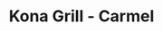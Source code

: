 ---
layout: place
title: "Kona Grill - Carmel"
permalink: /indiana/carmel/kona-grill-carmel.html
stateAbbr: IN
stateName: Indiana
cityName: Carmel
seo:
  name: "Kona Grill - Carmel"
  type: Restaurant
  links: https://konagrill.com/locations?locations=Carmel
description: "Sleek chain with a broad New American menu including low-calorie options, plus sushi & cocktails. Looking for sushi in Carmel, Indiana? Check out Kona Grill ..."
place_id: ChIJjyQv59WtFIgRNT6E-2aNBL0
photos:
  - name: >-
      places/ChIJjyQv59WtFIgRNT6E-2aNBL0/photos/AeeoHcKMlbTq_W5Qu9WPPZapORIZ4wfC-5YgCT1zh4Nd96zNORcVmoTx2oJ3H__RpqGlshLYuTTwxM1_oamO17f6L94MAo0UFVAjcFNuu5dUkvFnxOv18kxfCUZJFGu6iaqJjv8lpBF-M7lcioS6kP4aT0di1i-OAo3KFMTkYF6Bh34s5i-V_ib6jj9Dlm4q1ppvJZC5HgdWAMy5tZ60ydudOr4FOIN8NHZJfTqQpCsn2zdm_f72WpMPWsidLQEQSJinOGfKF63s_gFXPM69we4BtVsTiaTz-NmzpD_2PQKcpHom3Zy5LvItYgZWjqjFr9Ix9-pcOqmIhpeC7F3Jw-eJ3wrOwEZwW7wgiqZQ0RfCtfUhTl0O3tTuKDXpGuWN84azAVArqQA0I42-kZ8Dlokvflm6rnj-xlKPV_mIqRC2wQOlxA
    widthPx: 4032
    heightPx: 3024
    authorAttributions:
      - displayName: Debra M
        uri: https://maps.google.com/maps/contrib/103157626578453168483
        photoUri: >-
          https://lh3.googleusercontent.com/a-/ALV-UjU6aSu0bZ-6qImYa-OldWYeeACRu_QAAUs4KLvV-SsI3hZYZ9sE=s100-p-k-no-mo
    flagContentUri: >-
      https://www.google.com/local/imagery/report/?cb_client=maps_api_places.places_api&image_key=!1e10!2sCIHM0ogKEICAgIDn0ajSHQ&hl=en-US
    googleMapsUri: >-
      https://www.google.com/maps/place//data=!3m4!1e2!3m2!1sCIHM0ogKEICAgIDn0ajSHQ!2e10!4m2!3m1!1s0x8814add5e72f248f:0xbd048d66fb843e35
  - name: >-
      places/ChIJjyQv59WtFIgRNT6E-2aNBL0/photos/AeeoHcKCUU0ShgWuBslz27qyyhFbz5xMNzsCtgO97TGrWE2cDSGGdJQhhr-yhxZj1arKSyh7D_Kvos_uLhqb48RIgZpHH69BkqX2OstTH4PynWe3fhHDBP_Lr5oqrvY62SXDA7_y6ROZjwWb40jwGLWjwCtSXcoNbg_ZnUgggjPDYfZcDPqyaNTMf4Gk6HE9mFPd6DFdHFkaUQZKbDjoGB1PNim2zzkzhk4O66DdmuzNFq2YT6V5MERXyQk_dQiwpg2iwUldUxIeACNDmdhubjSllezptjTJdYisa5CeKPokse7xqA
    widthPx: 2000
    heightPx: 1333
    authorAttributions:
      - displayName: Kona Grill - Carmel
        uri: https://maps.google.com/maps/contrib/110977507525377887453
        photoUri: >-
          https://lh3.googleusercontent.com/a-/ALV-UjW1SW2dHmwM2bS2eTTLXJPJw7-OI93mTZM9P2eTaWU-OuCDz_gp=s100-p-k-no-mo
    flagContentUri: >-
      https://www.google.com/local/imagery/report/?cb_client=maps_api_places.places_api&image_key=!1e10!2sAF1QipPA87z9c_fdOw5hFwo-gNADe404iZD4WtOpcvg7&hl=en-US
    googleMapsUri: >-
      https://www.google.com/maps/place//data=!3m4!1e2!3m2!1sAF1QipPA87z9c_fdOw5hFwo-gNADe404iZD4WtOpcvg7!2e10!4m2!3m1!1s0x8814add5e72f248f:0xbd048d66fb843e35
  - name: >-
      places/ChIJjyQv59WtFIgRNT6E-2aNBL0/photos/AeeoHcJzUsC6qeDcfXLHtA4kBw-SihLueDl5AtE_YCNPGwNeJgTA_Emxq4iaTWBbSecCtrdDT6TG2EQsMg9qAsrzBP0WMOTI4-RD-rfst_2L-y-VbuV7y2c7Ujoxqet-K35ht2SakvGkNh_Ik5wnX1eBcFlh2ycLi0xQlkI-hybNoWXINuezM7uJexDjKxZV2c2TwzllufAuy3yKD232nohegv_LgUoX6use0MUwfLiRVxjRjvgypo30WiU2NcQaFp3rVALk7ArKVlPjpUOhmxT6oq2-J2LTTF9eodobfvCjX8CAgzNXpvHK6PQ8w9nC3MYkDmGahcQn1LDCvLoaWMK4VH9NEETWeU_Oz5MxnpmhX4KtH4HiXgE0Bms2YmC9-Cu3MJ1OPcCY_GAR7AA-YwVDkdAcI1bgVd7dGqD288J1Qa4kL1o
    widthPx: 4800
    heightPx: 3600
    authorAttributions:
      - displayName: Brooks Robertson
        uri: https://maps.google.com/maps/contrib/112928720894565569615
        photoUri: >-
          https://lh3.googleusercontent.com/a-/ALV-UjWM5n6bzP0kiufzOw3-NgdI3ig6_grFhppdFwJ7aHpqmtZqaK8=s100-p-k-no-mo
    flagContentUri: >-
      https://www.google.com/local/imagery/report/?cb_client=maps_api_places.places_api&image_key=!1e10!2sCIHM0ogKEICAgMCw9IWt5QE&hl=en-US
    googleMapsUri: >-
      https://www.google.com/maps/place//data=!3m4!1e2!3m2!1sCIHM0ogKEICAgMCw9IWt5QE!2e10!4m2!3m1!1s0x8814add5e72f248f:0xbd048d66fb843e35
  - name: >-
      places/ChIJjyQv59WtFIgRNT6E-2aNBL0/photos/AeeoHcKn2n3s1Mn1N7rDNYMHlT4JJOd8IdwKv9Zdf_8wEv52JIqs1IbUyQII2LyQ4Hn9p0nEzvw2icuzXYaZlOLzz1_4KMb0_De9a3AB02XcbWkBYn2O1dhNoIpwO_EF0U33vGA-SWE7IUPVLYIumXMUqpbXgkgRiu_JgWPfGTjKwBhMqi86xdUO0JgcazhNJybJsCsbyb8KJBZcCXNqL5Q9uuyuy_Z7vtfc3iHekE_Pz2PgX5AdC38nVzQWyYX81klD1VjoK5cakWBWVl96yD0v2K9HFr6BQ6J6mxPStc8P7ZhgYiOV-G5QTZs2VZKevZAjYuOSMR6LeNuK5uhsB8x2pczoQmFb7wsCrkYfrP79h8hpXoEciu-Dcv745Z1y_IezfxsQeleP710E44PwHf6THPxzaUKjDP9izWbSjHk44Awsvj3k
    widthPx: 4000
    heightPx: 3000
    authorAttributions:
      - displayName: Jennifer Warf
        uri: https://maps.google.com/maps/contrib/113293585711430107053
        photoUri: >-
          https://lh3.googleusercontent.com/a-/ALV-UjVn-npmb9dQul64z0NhE81smotfqTf_fYubXoGbsQzxmBhkkY23=s100-p-k-no-mo
    flagContentUri: >-
      https://www.google.com/local/imagery/report/?cb_client=maps_api_places.places_api&image_key=!1e10!2sCIHM0ogKEICAgIDfoPLaqQE&hl=en-US
    googleMapsUri: >-
      https://www.google.com/maps/place//data=!3m4!1e2!3m2!1sCIHM0ogKEICAgIDfoPLaqQE!2e10!4m2!3m1!1s0x8814add5e72f248f:0xbd048d66fb843e35
  - name: >-
      places/ChIJjyQv59WtFIgRNT6E-2aNBL0/photos/AeeoHcL6_FFiyB1VrHMgn34V_d-zlYWYndIc8SRhQiSoF4YG7SeVLlq2kcKfdfhywP2INISFHCiQrxexxUsi1-mr4IECuAfdEPQXlDaHs5Ra_BVeQ0psctzQtQrFN3qCWYJed4P2g25My2CG3P_1Jgpi1aGtuoqjs3vStfRjYR3a0rknRLx4e2ZbTsz_7i-SDebC_ARD1pVuSoOkPwYUMo0DfQ6dTo9qspBwrapDyiopQUYFu9t6fGYkAlY7tTGAhXdcmV-EXiFCBIUD2e6ILZjCHaLPMchF1aoh0NN5oJJXHU_o_Q4f0Y7CqXbnaJ0dazKqkEeHqmEVIbUNRo9ekpSckVc4xtwpdqOkZfA1QdfyHR5hfJmMgoE-pG3rsS2YpA3AYDI9voQ-OKX8DgkiX7BeInjvDyWaY6mThnoipGtAbWj7X5bK
    widthPx: 3024
    heightPx: 3064
    authorAttributions:
      - displayName: Di Wang
        uri: https://maps.google.com/maps/contrib/112234517684392304166
        photoUri: >-
          https://lh3.googleusercontent.com/a/ACg8ocJpgOr0yH249hY2pQ4OvYkf2gQxuOUeuWt42pZ0WMOlMs8Su_3U=s100-p-k-no-mo
    flagContentUri: >-
      https://www.google.com/local/imagery/report/?cb_client=maps_api_places.places_api&image_key=!1e10!2sCIHM0ogKEICAgMCQt9HGlAE&hl=en-US
    googleMapsUri: >-
      https://www.google.com/maps/place//data=!3m4!1e2!3m2!1sCIHM0ogKEICAgMCQt9HGlAE!2e10!4m2!3m1!1s0x8814add5e72f248f:0xbd048d66fb843e35
  - name: >-
      places/ChIJjyQv59WtFIgRNT6E-2aNBL0/photos/AeeoHcJwyeb4tOQG8H70E49DGgRz-JsmjqGBhdHrbOym5jW88PsFKHAJ75GLvWYFrWop_yiCjWJWIG4MwG8utqtU8k6MJgTCyb287gIEwD_354CdgM4SqCHBMnBgRXipUOOxBtZw3R5Tl88dYPpOFKCjygL_ej89tHps2GlRE_H0aGWe1CugAPug712nAeQy9TFvvrgoq9wXwB5HB4a35308ePHKblMAD6JThhBb1LiUt2T0X6WvfWfG4usWi4W_sRBmBJ5YnuKXtdrsjpRo3PLIpqrmkLgkh7-mYsdh5qnC_R8JRw
    widthPx: 4800
    heightPx: 3294
    authorAttributions:
      - displayName: Kona Grill - Carmel
        uri: https://maps.google.com/maps/contrib/110977507525377887453
        photoUri: >-
          https://lh3.googleusercontent.com/a-/ALV-UjW1SW2dHmwM2bS2eTTLXJPJw7-OI93mTZM9P2eTaWU-OuCDz_gp=s100-p-k-no-mo
    flagContentUri: >-
      https://www.google.com/local/imagery/report/?cb_client=maps_api_places.places_api&image_key=!1e10!2sAF1QipNslL-z0WQJIlx_MntxIdBR45LLwM2m064WarxX&hl=en-US
    googleMapsUri: >-
      https://www.google.com/maps/place//data=!3m4!1e2!3m2!1sAF1QipNslL-z0WQJIlx_MntxIdBR45LLwM2m064WarxX!2e10!4m2!3m1!1s0x8814add5e72f248f:0xbd048d66fb843e35
  - name: >-
      places/ChIJjyQv59WtFIgRNT6E-2aNBL0/photos/AeeoHcJOd-y4EJxLlSCoIXWdBaCuzS4XfnM6RTqFQDnxEU04JZYAzczqa3tNKabaZ_luD-uqQBAbBFchpRCuL8GzI1xpJn79fF8L5GZWrlOvtlSbEvH8azk4e_c1PXkLa2Yg6tDnB-Aep-lvDQZely9j_P3zpJJkuwUEOXe0Tgx7B7di_Rd60jFdZV_RFghy6BirSopV2sXOaZYJRmmrNXhoxn-lLT5caycwEa781vSEWAHYvVumN-cQ63myYOIGmpjI3cUeXafbu4PZvS5IF_m6M7IW4m8OHxAMEYBsGDRp1qYy2o47ZJyzmgSAdUWCj22VeF3cnmRefuiJBn3FD4n74Eo8YJNdCugJAeWOlyI03Jcyima0zUm08rAGy1LS52seK-xy1gdWH8AfZqTp_024gJTwvMJqcDCtR41wDRCfLNoxhk4
    widthPx: 4000
    heightPx: 3000
    authorAttributions:
      - displayName: Stacie Addison
        uri: https://maps.google.com/maps/contrib/108722513165408716198
        photoUri: >-
          https://lh3.googleusercontent.com/a-/ALV-UjVOnjkbcFoguBTiL0G6o1M1Z4-3U4sCnGbQiKZabAYnlIze9fNIWw=s100-p-k-no-mo
    flagContentUri: >-
      https://www.google.com/local/imagery/report/?cb_client=maps_api_places.places_api&image_key=!1e10!2sCIHM0ogKEICAgIC7l6uQ1AE&hl=en-US
    googleMapsUri: >-
      https://www.google.com/maps/place//data=!3m4!1e2!3m2!1sCIHM0ogKEICAgIC7l6uQ1AE!2e10!4m2!3m1!1s0x8814add5e72f248f:0xbd048d66fb843e35
  - name: >-
      places/ChIJjyQv59WtFIgRNT6E-2aNBL0/photos/AeeoHcJDxRj8QTTCxlhZA0l-iV2XxafMf3VhmVB14JYF1VEGEb_482BM5vqhm0GkvmOyeATndMM5lJ7If4WustFDkXj3HGGad3khi1x9yqjYm8r48C0n5Cu0U1iBoF23HJ9Ta95hBxCg6WM8THPfUr5K5VxU8kS1cS_kUeJv8jFy3jg0DERjP-gPd5FcKYuqeqqa642vpLOzG3MQlljjEVp9UK7zzWUS8k049X22rDH_Ayu94ZtiU28c4RXzeAGSskvwOLnoAvkFWucFg9jzm2KzqWUhXKIim3HKd48EbRCQo1dDAA
    widthPx: 2048
    heightPx: 1535
    authorAttributions:
      - displayName: Kona Grill - Carmel
        uri: https://maps.google.com/maps/contrib/110977507525377887453
        photoUri: >-
          https://lh3.googleusercontent.com/a-/ALV-UjW1SW2dHmwM2bS2eTTLXJPJw7-OI93mTZM9P2eTaWU-OuCDz_gp=s100-p-k-no-mo
    flagContentUri: >-
      https://www.google.com/local/imagery/report/?cb_client=maps_api_places.places_api&image_key=!1e10!2sAF1QipMocPKUKecp7LSO1s_GOHtntD1OW9Gk9itRgnRQ&hl=en-US
    googleMapsUri: >-
      https://www.google.com/maps/place//data=!3m4!1e2!3m2!1sAF1QipMocPKUKecp7LSO1s_GOHtntD1OW9Gk9itRgnRQ!2e10!4m2!3m1!1s0x8814add5e72f248f:0xbd048d66fb843e35
  - name: >-
      places/ChIJjyQv59WtFIgRNT6E-2aNBL0/photos/AeeoHcLU0oLZoaXTyn5c0eWgQZ_Tz6O9ztiTNHRgxT67K2-cp0paDhSQjpUozJffReLMY-k8TMw2m5aappDeRQ3oRq_rYrt8MnQdqnmdeqLBzucd4gjWHhKyKg_QQt65d6FwSA-Yw246NOhogMMU-8PtSHbej3LMMJsux-rocGAkxI2KcPMGyr9eupucQ70CLF3kBWjl_UDAW4OFGlQet-J0AK1lN0peHyv373yb8Dxz72eKcAAUXlokAfE5fLPhp9OM5zF_4AyiBM5tfprXRue33_LdV5wtIzjSwJdjnzhO_lKRdcJPy-hb4h6KvekwlkR2zgoWlb6UZZtcv65OdMb6cmgrIxPNiNDBlyo2TFmmYxrvYv9Kyb6nL4wtdTwUw8ycB5E1DO58dd2ivTkA-LFK4E_hG17PYgi4GPpYNooK7LCwa2s
    widthPx: 3024
    heightPx: 4032
    authorAttributions:
      - displayName: Nithin Jilla
        uri: https://maps.google.com/maps/contrib/100984487261359794904
        photoUri: >-
          https://lh3.googleusercontent.com/a-/ALV-UjW0n4WThrsP7zZgl_JspBTa9lonCKpSAEsHFdxYoRYcGsK4TW2ajQ=s100-p-k-no-mo
    flagContentUri: >-
      https://www.google.com/local/imagery/report/?cb_client=maps_api_places.places_api&image_key=!1e10!2sCIHM0ogKEICAgICHqPP4wAE&hl=en-US
    googleMapsUri: >-
      https://www.google.com/maps/place//data=!3m4!1e2!3m2!1sCIHM0ogKEICAgICHqPP4wAE!2e10!4m2!3m1!1s0x8814add5e72f248f:0xbd048d66fb843e35
  - name: >-
      places/ChIJjyQv59WtFIgRNT6E-2aNBL0/photos/AeeoHcKvLwY4nmMquF5haXimovmQTsjDv0grFVbns_xx1aJaq-X_KADDkQS_M5Om6pVop_Md0xoS0JhXGFSEPxt5kA32x6n8ZPZyr5IxvyprbRzSBrekH3p8yBtdfdXXtVFwqpSMyefYxPjZaAjj0lhrfZLhkCn9wiWjOnRmhuWwnfhSWzZ6b6zudsnNBaN89i8gZPKztaQu-aBQihAytlw07ydh6KtFL3EAeu3Ys8dIGrX1dHb3I-NTmpctOOX-LEvEqviivwrxPsQ2H6sDwUUJcNQbKVNl-BKgljQ7Hl6jv6-SUQ
    widthPx: 2000
    heightPx: 1316
    authorAttributions:
      - displayName: Kona Grill - Carmel
        uri: https://maps.google.com/maps/contrib/110977507525377887453
        photoUri: >-
          https://lh3.googleusercontent.com/a-/ALV-UjW1SW2dHmwM2bS2eTTLXJPJw7-OI93mTZM9P2eTaWU-OuCDz_gp=s100-p-k-no-mo
    flagContentUri: >-
      https://www.google.com/local/imagery/report/?cb_client=maps_api_places.places_api&image_key=!1e10!2sAF1QipMqq3YNfjkyT3bdoo7ntEbH9Li626bm5tP1IK2Z&hl=en-US
    googleMapsUri: >-
      https://www.google.com/maps/place//data=!3m4!1e2!3m2!1sAF1QipMqq3YNfjkyT3bdoo7ntEbH9Li626bm5tP1IK2Z!2e10!4m2!3m1!1s0x8814add5e72f248f:0xbd048d66fb843e35
address: Clay Terrace Shopping Center, 14395 Clay Terrace Blvd, Carmel, IN 46032, USA
street: Clay Terrace Shopping Center, 14395 Clay Terrace Blvd
city: Carmel
state: IN
zip: '46032'
country: USA
neighborhood: null
latitude: '39.997089'
longitude: '-86.129208'
accessibility_options:
  wheelchairAccessibleParking: true
  wheelchairAccessibleEntrance: true
  wheelchairAccessibleRestroom: true
  wheelchairAccessibleSeating: true
business_status: OPERATIONAL
name: Kona Grill - Carmel
google_maps_links:
  directionsUri: >-
    https://www.google.com/maps/dir//''/data=!4m7!4m6!1m1!4e2!1m2!1m1!1s0x8814add5e72f248f:0xbd048d66fb843e35!3e0
  placeUri: https://maps.google.com/?cid=13620166646521151029
  writeAReviewUri: >-
    https://www.google.com/maps/place//data=!4m3!3m2!1s0x8814add5e72f248f:0xbd048d66fb843e35!12e1
  reviewsUri: >-
    https://www.google.com/maps/place//data=!4m4!3m3!1s0x8814add5e72f248f:0xbd048d66fb843e35!9m1!1b1
  photosUri: >-
    https://www.google.com/maps/place//data=!4m3!3m2!1s0x8814add5e72f248f:0xbd048d66fb843e35!10e5
primary_type: American Restaurant
opening_hours:
  regular: null
  current: null
secondary_opening_hours:
  regular:
    weekdayDescriptions: null
    type: null
  current:
    weekdayDescriptions: null
    type: null
phone: (317) 566-1400
price_level: PRICE_LEVEL_MODERATE
price_range: null
rating: '4.6'
rating_count: 3953
website: https://konagrill.com/locations?locations=Carmel
reviews:
  - name: >-
      places/ChIJjyQv59WtFIgRNT6E-2aNBL0/reviews/ChZDSUhNMG9nS0VJQ0FnSUNmeE5yUFhREAE
    relativePublishTimeDescription: 3 months ago
    rating: 4
    text:
      text: >-
        Food and service were pretty good. I simply cannot give it five stars
        because the portions and quality did not quite match the price point
        charged. Each dish seemed to be overpriced by about $5-$7. I likely
        won't return as there are many other comparable quality options that are
        more affordable, or similar price points that are higher quality and/or
        offer bigger portions.
      languageCode: en
    originalText:
      text: >-
        Food and service were pretty good. I simply cannot give it five stars
        because the portions and quality did not quite match the price point
        charged. Each dish seemed to be overpriced by about $5-$7. I likely
        won't return as there are many other comparable quality options that are
        more affordable, or similar price points that are higher quality and/or
        offer bigger portions.
      languageCode: en
    authorAttribution:
      displayName: Matthew Staninger
      uri: https://www.google.com/maps/contrib/108230224958174411867/reviews
      photoUri: >-
        https://lh3.googleusercontent.com/a/ACg8ocIfzTK2wwdRNmyHwJhDp2iI94V1JfkEQ_AvQuEBbxPm0QxgpQ=s128-c0x00000000-cc-rp-mo-ba4
    publishTime: '2024-12-26T02:46:46.781080Z'
    flagContentUri: >-
      https://www.google.com/local/review/rap/report?postId=ChZDSUhNMG9nS0VJQ0FnSUNmeE5yUFhREAE&d=17924085&t=1
    googleMapsUri: >-
      https://www.google.com/maps/reviews/data=!4m6!14m5!1m4!2m3!1sChZDSUhNMG9nS0VJQ0FnSUNmeE5yUFhREAE!2m1!1s0x8814add5e72f248f:0xbd048d66fb843e35
  - name: >-
      places/ChIJjyQv59WtFIgRNT6E-2aNBL0/reviews/ChdDSUhNMG9nS0VJQ0FnSURmdjhId3Z3RRAB
    relativePublishTimeDescription: 3 months ago
    rating: 3
    text:
      text: >-
        We placed a car side to go order on Thanksgiving for pickup at 3:00P.M.
        We arrived, texted to let them know. No response was received by the
        restaurant. After a few minutes of no response, I go inside the
        restaurant to get the order. The order Was nowhere to be found. The
        employee nor the manager could find the order. The manager had them make
        the food and said she threw in another pumpkin pie (we ordered one slice
        of pie with our order) since we had to wait. I’ve included the receipt
        along with the time we actually received our order on Thanksgiving (yes
        I am just now getting time to be able to write this review). The food
        was actually delicious! The service was terrible. There was no text back
        for car side service so I had to go inside to get my order, which wasn’t
        ready well past the time for pickup, then the manager assumed we wanted
        an extra piece of a pie that was ordered. We didn’t. She could have
        asked what she could do for us that would actually be beneficial. We
        ordered only one piece for a reason….. Just not a good experience on
        Thanksgiving.
      languageCode: en
    originalText:
      text: >-
        We placed a car side to go order on Thanksgiving for pickup at 3:00P.M.
        We arrived, texted to let them know. No response was received by the
        restaurant. After a few minutes of no response, I go inside the
        restaurant to get the order. The order Was nowhere to be found. The
        employee nor the manager could find the order. The manager had them make
        the food and said she threw in another pumpkin pie (we ordered one slice
        of pie with our order) since we had to wait. I’ve included the receipt
        along with the time we actually received our order on Thanksgiving (yes
        I am just now getting time to be able to write this review). The food
        was actually delicious! The service was terrible. There was no text back
        for car side service so I had to go inside to get my order, which wasn’t
        ready well past the time for pickup, then the manager assumed we wanted
        an extra piece of a pie that was ordered. We didn’t. She could have
        asked what she could do for us that would actually be beneficial. We
        ordered only one piece for a reason….. Just not a good experience on
        Thanksgiving.
      languageCode: en
    authorAttribution:
      displayName: Amber Thurston
      uri: https://www.google.com/maps/contrib/106231034126556408845/reviews
      photoUri: >-
        https://lh3.googleusercontent.com/a-/ALV-UjXoXb0lmtk_WF5aDSDuAV9p5J4dSTBZQiXdLWfzCOzfY8Af5MTUkw=s128-c0x00000000-cc-rp-mo
    publishTime: '2025-01-11T13:31:29.947516Z'
    flagContentUri: >-
      https://www.google.com/local/review/rap/report?postId=ChdDSUhNMG9nS0VJQ0FnSURmdjhId3Z3RRAB&d=17924085&t=1
    googleMapsUri: >-
      https://www.google.com/maps/reviews/data=!4m6!14m5!1m4!2m3!1sChdDSUhNMG9nS0VJQ0FnSURmdjhId3Z3RRAB!2m1!1s0x8814add5e72f248f:0xbd048d66fb843e35
  - name: >-
      places/ChIJjyQv59WtFIgRNT6E-2aNBL0/reviews/ChZDSUhNMG9nS0VJQ0FnTURnXzdXa2VBEAE
    relativePublishTimeDescription: a month ago
    rating: 5
    text:
      text: >-
        Rick was one of the absolute best servers I've ever had in my whole
        life. Great food great drink recommendations. Perfect medium rare cook
        on the ny strip steak. Best food in clay terrace hands down, maybe even
        the entire North side.
      languageCode: en
    originalText:
      text: >-
        Rick was one of the absolute best servers I've ever had in my whole
        life. Great food great drink recommendations. Perfect medium rare cook
        on the ny strip steak. Best food in clay terrace hands down, maybe even
        the entire North side.
      languageCode: en
    authorAttribution:
      displayName: Madison Turner
      uri: https://www.google.com/maps/contrib/105517431209295766128/reviews
      photoUri: >-
        https://lh3.googleusercontent.com/a-/ALV-UjWxmUnNi9NQw4Mfv6xI8Hgm7oM9fTIO-NyvbfPZpP-nuo_a4m-h=s128-c0x00000000-cc-rp-mo-ba3
    publishTime: '2025-02-28T23:12:14.051286Z'
    flagContentUri: >-
      https://www.google.com/local/review/rap/report?postId=ChZDSUhNMG9nS0VJQ0FnTURnXzdXa2VBEAE&d=17924085&t=1
    googleMapsUri: >-
      https://www.google.com/maps/reviews/data=!4m6!14m5!1m4!2m3!1sChZDSUhNMG9nS0VJQ0FnTURnXzdXa2VBEAE!2m1!1s0x8814add5e72f248f:0xbd048d66fb843e35
  - name: >-
      places/ChIJjyQv59WtFIgRNT6E-2aNBL0/reviews/ChdDSUhNMG9nS0VJQ0FnTURnbzdiR3lBRRAB
    relativePublishTimeDescription: a month ago
    rating: 5
    text:
      text: >-
        Dan was great! Super great service, and quick too! We will definitely be
        back (We recommend the coconut shrimp roll!!)
      languageCode: en
    originalText:
      text: >-
        Dan was great! Super great service, and quick too! We will definitely be
        back (We recommend the coconut shrimp roll!!)
      languageCode: en
    authorAttribution:
      displayName: Ella Owens
      uri: https://www.google.com/maps/contrib/108057509705236402398/reviews
      photoUri: >-
        https://lh3.googleusercontent.com/a-/ALV-UjWpeMqkipiRKi2onUW2-SINwi0f4MfdMRtFKNBHlZb_8dA3Ly1m=s128-c0x00000000-cc-rp-mo
    publishTime: '2025-02-27T02:35:23.041022Z'
    flagContentUri: >-
      https://www.google.com/local/review/rap/report?postId=ChdDSUhNMG9nS0VJQ0FnTURnbzdiR3lBRRAB&d=17924085&t=1
    googleMapsUri: >-
      https://www.google.com/maps/reviews/data=!4m6!14m5!1m4!2m3!1sChdDSUhNMG9nS0VJQ0FnTURnbzdiR3lBRRAB!2m1!1s0x8814add5e72f248f:0xbd048d66fb843e35
  - name: >-
      places/ChIJjyQv59WtFIgRNT6E-2aNBL0/reviews/ChdDSUhNMG9nS0VJQ0FnTURRaVptdGt3RRAB
    relativePublishTimeDescription: a month ago
    rating: 5
    text:
      text: >-
        Zac was our waiter and he did a fantastic job. Drinks were never empty.
        He was very attentive and polite. He made sure that we were enjoying the
        food. The manager also checked to make sure my fiance's steak was to his
        liking. We had the $39 special per person. My fiance loved his newyork
        strip and potatoes and salad, along with his cheesecake for desert. The
        wine also came.withthe special. This was a great deal! Meanwhile I had
        the California sushi roll, and asian salad. The moscato wine was
        delicious. Great first time! We will be back.
      languageCode: en
    originalText:
      text: >-
        Zac was our waiter and he did a fantastic job. Drinks were never empty.
        He was very attentive and polite. He made sure that we were enjoying the
        food. The manager also checked to make sure my fiance's steak was to his
        liking. We had the $39 special per person. My fiance loved his newyork
        strip and potatoes and salad, along with his cheesecake for desert. The
        wine also came.withthe special. This was a great deal! Meanwhile I had
        the California sushi roll, and asian salad. The moscato wine was
        delicious. Great first time! We will be back.
      languageCode: en
    authorAttribution:
      displayName: Carrie Adams
      uri: https://www.google.com/maps/contrib/104066415559742949439/reviews
      photoUri: >-
        https://lh3.googleusercontent.com/a-/ALV-UjVoneGCDg09ZYunYvjlW4qanrg_4fNRFIav2r3ZGvc2Yrsmsvse=s128-c0x00000000-cc-rp-mo-ba2
    publishTime: '2025-03-11T22:31:49.587161Z'
    flagContentUri: >-
      https://www.google.com/local/review/rap/report?postId=ChdDSUhNMG9nS0VJQ0FnTURRaVptdGt3RRAB&d=17924085&t=1
    googleMapsUri: >-
      https://www.google.com/maps/reviews/data=!4m6!14m5!1m4!2m3!1sChdDSUhNMG9nS0VJQ0FnTURRaVptdGt3RRAB!2m1!1s0x8814add5e72f248f:0xbd048d66fb843e35
parking_options:
  freeParkingLot: true
  freeStreetParking: true
  valetParking: false
payment_options:
  acceptsCreditCards: true
  acceptsDebitCards: true
  acceptsCashOnly: false
  acceptsNfc: true
allow_dogs: null
curbside_pickup: true
delivery: true
dine_in: true
good_for_children: true
good_for_groups: true
good_for_sports: false
live_music: false
menu_for_children: true
outdoor_seating: true
reservable: true
restroom: true
serves_beer: true
serves_breakfast: false
serves_brunch: true
serves_cocktails: true
serves_coffee: true
serves_dinner: true
serves_dessert: true
serves_lunch: true
serves_vegetarian_food: true
serves_wine: true
takeout: true
summary: >-
  Sleek chain with a broad New American menu including low-calorie options, plus
  sushi & cocktails.

---